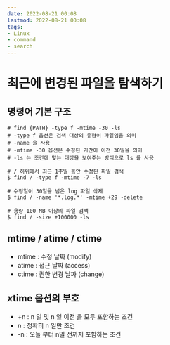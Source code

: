 ```yaml
---
date: 2022-08-21 00:08
lastmod: 2022-08-21 00:08
tags:
- Linux
- command
- search
---
```


# 최근에 변경된 파일을 탐색하기

## 명령어 기본 구조

```shell
# find {PATH} -type f -mtime -30 -ls
# -type f 옵션은 검색 대상의 유형이 파일임을 의미
# -name 을 사용 
# -mtime -30 옵션은 수정된 기간이 이전 30일을 의미
# -ls 는 조건에 맞는 대상을 보여주는 방식으로 ls 를 사용

# / 하위에서 최근 1주일 동안 수정된 파일 검색
$ find / -type f -mtime -7 -ls

# 수정일이 30일을 넘은 log 파일 삭제
$ find / -name '*.log.*' -mtime +29 -delete

# 용량 100 MB 이상의 파일 검색
$ find / -size +100000 -ls
```

## mtime / atime / ctime

-   mtime : 수정 날짜 (modify)
-   atime : 접근 날짜 (access)
-   ctime : 권한 변경 날짜 (change)

## *x*time 옵션의 부호

- +n : n 일 및 n 일 이전 을 모두 포함하는 조건
- n : 정확히 n 일만 조건
- -n : 오늘 부터 n일 전까지 포함하는 조건